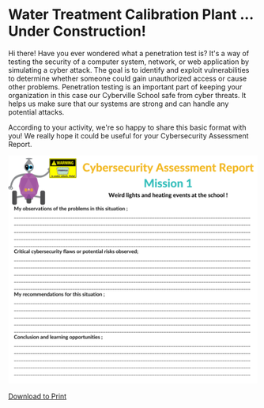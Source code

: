 # Water Treatment Calibration Plant ... Under Construction!

Hi there! Have you ever wondered what a penetration test is? It's a way of testing the security of a computer system, network, or web application by simulating a cyber attack. The goal is to identify and exploit vulnerabilities to determine whether someone could gain unauthorized access or cause other problems.
Penetration testing is an important part of keeping your organization in this case our Cyberville School safe from cyber threats. It helps us make sure that our systems are strong and can handle any potential attacks.

According to your activity, we're so happy to share this basic format with you! We really hope it could be useful for your Cybersecurity Assessment Report.

![PenTest](https://github.com/Brilliant-Labs/code.bl/blob/code_alpha/packaged/docs/static/mb/projects/bboard-tutorials-cyberville/Passwords/3_Pen_Test/Penetration_Test.png?raw=true "Penetration Test")

[Download to Print](https://www.canva.com/design/DAGJh-kTWV8/M0R29ErBVEWD_UMnfMTG1w/view?utm_content=DAGJh-kTWV8&utm_campaign=designshare&utm_medium=link&utm_source=editor)